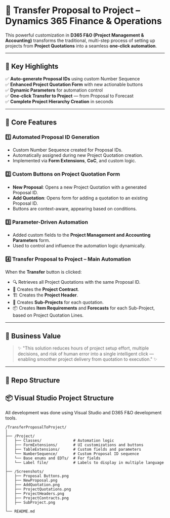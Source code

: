 # 🚀 Transfer Proposal to Project – Dynamics 365 Finance & Operations

This powerful customization in **D365 F&O (Project Management & Accounting)** transforms the traditional, multi-step process of setting up projects from **Project Quotations** into a seamless **one-click automation**.

---

## 🌟 Key Highlights

✅ **Auto-generate Proposal IDs** using custom Number Sequence  
✅ **Enhanced Project Quotation Form** with new actionable buttons  
✅ **Dynamic Parameters** for automation control  
✅ **One-click Transfer to Project** — from Proposal to Forecast  
✅ **Complete Project Hierarchy Creation** in seconds

---

## 🧩 Core Features

### 1️⃣ **Automated Proposal ID Generation**
- Custom Number Sequence created for Proposal IDs.
- Automatically assigned during new Project Quotation creation.
- Implemented via **Form Extensions**, **CoC**, and custom logic.

### 2️⃣ **Custom Buttons on Project Quotation Form**
- **New Proposal**: Opens a new Project Quotation with a generated Proposal ID.
- **Add Quotation**: Opens form for adding a quotation to an existing Proposal ID.
- Buttons are context-aware, appearing based on conditions.

### 3️⃣ **Parameter-Driven Automation**
- Added custom fields to the **Project Management and Accounting Parameters** form.
- Used to control and influence the automation logic dynamically.

### 4️⃣ **Transfer Proposal to Project – Main Automation**
When the **Transfer** button is clicked:
- 🔍 Retrieves all Project Quotations with the same Proposal ID.
- 📄 Creates the **Project Contract**.
- 🏗️ Creates the **Project Header**.
- 🌿 Creates **Sub-Projects** for each quotation.
- 📦 Creates **Item Requirements** and **Forecasts** for each Sub-Project, based on Project Quotation Lines.

---

## 🧠 Business Value

> ✨ "This solution reduces hours of project setup effort, multiple decisions, and risk of human error into a single intelligent click — enabling smoother project delivery from quotation to execution." ✨

---

## 📁 Repo Structure


## 📦 Visual Studio Project Structure

All development was done using Visual Studio and D365 F&O development tools.

```plaintext
/TransferProposalToProject/
│
├── /Project/
│   ├── Classes/              # Automation logic
│   ├── FormExtensions/       # UI customizations and buttons
│   ├── TableExtensions/      # Custom fields and parameters
│   └── NumberSequence/       # Custom Proposal ID sequence
│   └── Base enums and EDTs/  # For fields
│   └── Label file/           # Labels to display in multiple language
│
├── /Screenshots/
│   ├── Proposal Buttons.png
│   ├── NewProposal.png
│   ├── AddQuotation.png
│   ├── ProjectQuotations.png
│   ├── ProjectHeaders.png
│   ├── ProjectContracts.png
│   ├── SubProject.png
│
└── README.md
